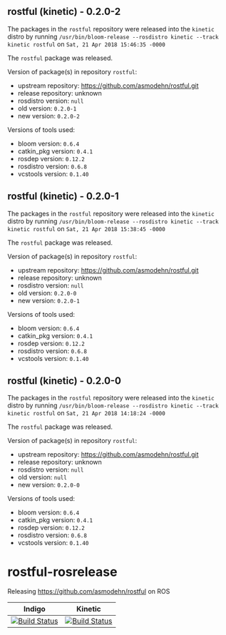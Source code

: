 ## rostful (kinetic) - 0.2.0-2

The packages in the `rostful` repository were released into the `kinetic` distro by running `/usr/bin/bloom-release --rosdistro kinetic --track kinetic rostful` on `Sat, 21 Apr 2018 15:46:35 -0000`

The `rostful` package was released.

Version of package(s) in repository `rostful`:

- upstream repository: https://github.com/asmodehn/rostful.git
- release repository: unknown
- rosdistro version: `null`
- old version: `0.2.0-1`
- new version: `0.2.0-2`

Versions of tools used:

- bloom version: `0.6.4`
- catkin_pkg version: `0.4.1`
- rosdep version: `0.12.2`
- rosdistro version: `0.6.8`
- vcstools version: `0.1.40`


## rostful (kinetic) - 0.2.0-1

The packages in the `rostful` repository were released into the `kinetic` distro by running `/usr/bin/bloom-release --rosdistro kinetic --track kinetic rostful` on `Sat, 21 Apr 2018 15:38:45 -0000`

The `rostful` package was released.

Version of package(s) in repository `rostful`:

- upstream repository: https://github.com/asmodehn/rostful.git
- release repository: unknown
- rosdistro version: `null`
- old version: `0.2.0-0`
- new version: `0.2.0-1`

Versions of tools used:

- bloom version: `0.6.4`
- catkin_pkg version: `0.4.1`
- rosdep version: `0.12.2`
- rosdistro version: `0.6.8`
- vcstools version: `0.1.40`


## rostful (kinetic) - 0.2.0-0

The packages in the `rostful` repository were released into the `kinetic` distro by running `/usr/bin/bloom-release --rosdistro kinetic --track kinetic rostful` on `Sat, 21 Apr 2018 14:18:24 -0000`

The `rostful` package was released.

Version of package(s) in repository `rostful`:

- upstream repository: https://github.com/asmodehn/rostful.git
- release repository: unknown
- rosdistro version: `null`
- old version: `null`
- new version: `0.2.0-0`

Versions of tools used:

- bloom version: `0.6.4`
- catkin_pkg version: `0.4.1`
- rosdep version: `0.12.2`
- rosdistro version: `0.6.8`
- vcstools version: `0.1.40`


# rostful-rosrelease
Releasing https://github.com/asmodehn/rostful on ROS 

| Indigo | Kinetic |
|:------:|:-------:|
| [![Build Status](https://travis-ci.org/pyros-dev/rostful-rosrelease.svg?branch=release%2Findigo%2Frostful)](https://travis-ci.org/pyros-dev/rostful-rosrelease)| [![Build Status](https://travis-ci.org/pyros-dev/rostful-rosrelease.svg?branch=release%2Fkinetic%2Frostful)](https://travis-ci.org/pyros-dev/rostful-rosrelease)|